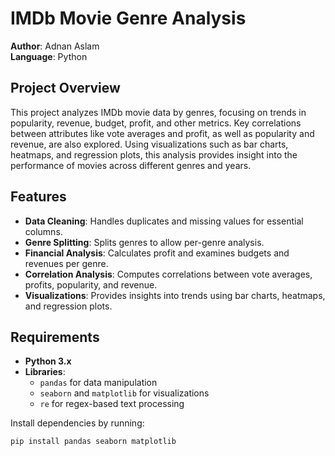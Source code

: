 # IMDb Movie Genre Analysis

**Author**: Adnan Aslam  
**Language**: Python  

## Project Overview
This project analyzes IMDb movie data by genres, focusing on trends in popularity, revenue, budget, profit, and other metrics. Key correlations between attributes like vote averages and profit, as well as popularity and revenue, are also explored. Using visualizations such as bar charts, heatmaps, and regression plots, this analysis provides insight into the performance of movies across different genres and years.

## Features
- **Data Cleaning**: Handles duplicates and missing values for essential columns.
- **Genre Splitting**: Splits genres to allow per-genre analysis.
- **Financial Analysis**: Calculates profit and examines budgets and revenues per genre.
- **Correlation Analysis**: Computes correlations between vote averages, profits, popularity, and revenue.
- **Visualizations**: Provides insights into trends using bar charts, heatmaps, and regression plots.

## Requirements
- **Python 3.x**
- **Libraries**:
  - `pandas` for data manipulation
  - `seaborn` and `matplotlib` for visualizations
  - `re` for regex-based text processing
  
Install dependencies by running:
```bash
pip install pandas seaborn matplotlib
